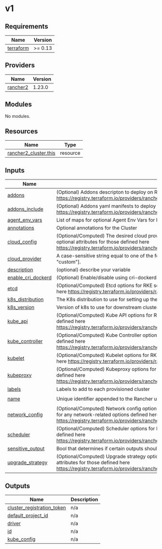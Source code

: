 # v1

<!-- BEGINNING OF PRE-COMMIT-TERRAFORM DOCS HOOK -->
## Requirements

| Name | Version |
|------|---------|
| <a name="requirement_terraform"></a> [terraform](#requirement\_terraform) | >= 0.13 |

## Providers

| Name | Version |
|------|---------|
| <a name="provider_rancher2"></a> [rancher2](#provider\_rancher2) | 1.23.0 |

## Modules

No modules.

## Resources

| Name | Type |
|------|------|
| [rancher2_cluster.this](https://registry.terraform.io/providers/rancher/rancher2/latest/docs/resources/cluster) | resource |

## Inputs

| Name | Description | Type | Default | Required |
|------|-------------|------|---------|:--------:|
| <a name="input_addons"></a> [addons](#input\_addons) | (Optional) Addons descripton to deploy on RKE cluster (string). Can be a file(). Default: null https://registry.terraform.io/providers/rancher/rancher2/latest/docs/resources/cluster#addons | `string` | `null` | no |
| <a name="input_addons_include"></a> [addons\_include](#input\_addons\_include) | (Optional) Addons yaml manifests to deploy on RKE cluster (list). Default: null https://registry.terraform.io/providers/rancher/rancher2/latest/docs/resources/cluster#addons_include | `list(string)` | `null` | no |
| <a name="input_agent_env_vars"></a> [agent\_env\_vars](#input\_agent\_env\_vars) | List of maps for optional Agent Env Vars for Rancher agent. Just for Rancher v2.5.6 and above | `list(map(string))` | `null` | no |
| <a name="input_annotations"></a> [annotations](#input\_annotations) | Optional annotations for the Cluster | `map(any)` | `null` | no |
| <a name="input_cloud_config"></a> [cloud\_config](#input\_cloud\_config) | (Optional/Computed) The desired cloud provider-specific options for RKE services (object with optional attributes for those defined here https://registry.terraform.io/providers/rancher/rancher2/latest/docs/resources/cluster#cloud_provider) | `any` | `null` | no |
| <a name="input_cloud_provider"></a> [cloud\_provider](#input\_cloud\_provider) | A case-sensitive string equal to one of the following: ["aws", "azure", "openstack", "vsphere", "custom"]. | `string` | `null` | no |
| <a name="input_description"></a> [description](#input\_description) | (optional) describe your variable | `string` | `null` | no |
| <a name="input_enable_cri_dockerd"></a> [enable\_cri\_dockerd](#input\_enable\_cri\_dockerd) | (Optional) Enable/disable using cri-dockerd | `bool` | `false` | no |
| <a name="input_etcd"></a> [etcd](#input\_etcd) | (Optional/Computed) Etcd options for RKE services (object with optional attributes for those defined here https://registry.terraform.io/providers/rancher/rancher2/latest/docs/resources/cluster#etcd) | `any` | `null` | no |
| <a name="input_k8s_distribution"></a> [k8s\_distribution](#input\_k8s\_distribution) | The K8s distribution to use for setting up the cluster. One of k3s, rke1, or rke2. | `string` | `null` | no |
| <a name="input_k8s_version"></a> [k8s\_version](#input\_k8s\_version) | Version of k8s to use for downstream cluster (RKE1 version string) | `string` | `null` | no |
| <a name="input_kube_api"></a> [kube\_api](#input\_kube\_api) | (Optional/Computed) Kube API options for RKE services (object with optional attributes for those defined here https://registry.terraform.io/providers/rancher/rancher2/latest/docs/resources/cluster#kube_api) | `any` | `null` | no |
| <a name="input_kube_controller"></a> [kube\_controller](#input\_kube\_controller) | (Optional/Computed) Kube Controller options for RKE services (object with optional attributes for those defined here https://registry.terraform.io/providers/rancher/rancher2/latest/docs/resources/cluster#kube_controller) | `any` | `null` | no |
| <a name="input_kubelet"></a> [kubelet](#input\_kubelet) | (Optional/Computed) Kubelet options for RKE services (object with optional attributes for those defined here https://registry.terraform.io/providers/rancher/rancher2/latest/docs/resources/cluster#kubelet) | `any` | `null` | no |
| <a name="input_kubeproxy"></a> [kubeproxy](#input\_kubeproxy) | (Optional/Computed) Kubeproxy options for RKE services (object with optional attributes for those defined here https://registry.terraform.io/providers/rancher/rancher2/latest/docs/resources/cluster#kubeproxy) | `any` | `null` | no |
| <a name="input_labels"></a> [labels](#input\_labels) | Labels to add to each provisioned cluster | `map(any)` | `{}` | no |
| <a name="input_name"></a> [name](#input\_name) | Unique identifier appended to the Rancher url subdomain | `string` | `"load-testing"` | no |
| <a name="input_network_config"></a> [network\_config](#input\_network\_config) | (Optional/Computed) Network config options for any valid cluster config (object with optional attributes for any network-related options defined here https://registry.terraform.io/providers/rancher/rancher2/latest/docs/resources/cluster) | `any` | `null` | no |
| <a name="input_scheduler"></a> [scheduler](#input\_scheduler) | (Optional/Computed) Scheduler options for RKE services (object with optional attributes for those defined here https://registry.terraform.io/providers/rancher/rancher2/latest/docs/resources/cluster#scheduler) | `any` | `null` | no |
| <a name="input_sensitive_output"></a> [sensitive\_output](#input\_sensitive\_output) | Bool that determines if certain outputs should be marked as sensitive and be masked. Default: false | `bool` | `false` | no |
| <a name="input_upgrade_strategy"></a> [upgrade\_strategy](#input\_upgrade\_strategy) | (Optional/Computed) Upgrade strategy options for the proper cluster type (object with optional attributes for those defined here https://registry.terraform.io/providers/rancher/rancher2/latest/docs/resources/cluster) | `any` | `null` | no |

## Outputs

| Name | Description |
|------|-------------|
| <a name="output_cluster_registration_token"></a> [cluster\_registration\_token](#output\_cluster\_registration\_token) | n/a |
| <a name="output_default_project_id"></a> [default\_project\_id](#output\_default\_project\_id) | n/a |
| <a name="output_driver"></a> [driver](#output\_driver) | n/a |
| <a name="output_id"></a> [id](#output\_id) | n/a |
| <a name="output_kube_config"></a> [kube\_config](#output\_kube\_config) | n/a |
<!-- END OF PRE-COMMIT-TERRAFORM DOCS HOOK -->
